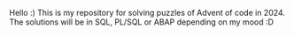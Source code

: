Hello :)
This is my repository for solving puzzles of Advent of code in 2024.
The solutions will be in SQL, PL/SQL or ABAP depending on my mood :D
